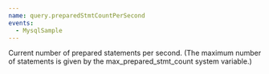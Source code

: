 ```yaml
---
name: query.preparedStmtCountPerSecond
events:
  - MysqlSample
---
```


Current number of prepared statements per second. (The maximum number of statements is given by the max\_prepared\_stmt\_count system variable.)
